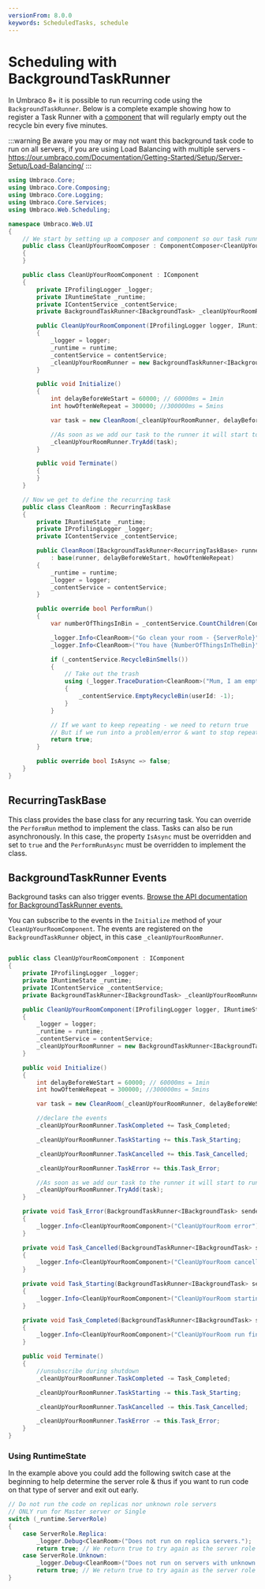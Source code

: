 ```yaml
---
versionFrom: 8.0.0
keywords: ScheduledTasks, schedule
---
```


# Scheduling with BackgroundTaskRunner

In Umbraco 8+ it is possible to run recurring code using the `BackgroundTaskRunner`.
Below is a complete example showing how to register a Task Runner with a [component](../../Implementation/Composing/index-v8.md) that will regularly empty out the recycle bin every five minutes.

:::warning
Be aware you may or may not want this background task code to run on all servers, if you are using Load Balancing with multiple servers - https://our.umbraco.com/Documentation/Getting-Started/Setup/Server-Setup/Load-Balancing/
:::

```csharp
using Umbraco.Core;
using Umbraco.Core.Composing;
using Umbraco.Core.Logging;
using Umbraco.Core.Services;
using Umbraco.Web.Scheduling;

namespace Umbraco.Web.UI
{
    // We start by setting up a composer and component so our task runner gets registered on application startup
    public class CleanUpYourRoomComposer : ComponentComposer<CleanUpYourRoomComponent>
    {
    }

    public class CleanUpYourRoomComponent : IComponent
    {
        private IProfilingLogger _logger;
        private IRuntimeState _runtime;
        private IContentService _contentService;
        private BackgroundTaskRunner<IBackgroundTask> _cleanUpYourRoomRunner;

        public CleanUpYourRoomComponent(IProfilingLogger logger, IRuntimeState runtime, IContentService contentService)
        {
            _logger = logger;
            _runtime = runtime;
            _contentService = contentService;
            _cleanUpYourRoomRunner = new BackgroundTaskRunner<IBackgroundTask>("CleanYourRoom", _logger);
        }

        public void Initialize()
        {
            int delayBeforeWeStart = 60000; // 60000ms = 1min
            int howOftenWeRepeat = 300000; //300000ms = 5mins

            var task = new CleanRoom(_cleanUpYourRoomRunner, delayBeforeWeStart, howOftenWeRepeat, _runtime, _logger, _contentService);

            //As soon as we add our task to the runner it will start to run (after its delay period)
            _cleanUpYourRoomRunner.TryAdd(task);
        }

        public void Terminate()
        {
        }
    }

    // Now we get to define the recurring task
    public class CleanRoom : RecurringTaskBase
    {
        private IRuntimeState _runtime;
        private IProfilingLogger _logger;
        private IContentService _contentService;

        public CleanRoom(IBackgroundTaskRunner<RecurringTaskBase> runner, int delayBeforeWeStart, int howOftenWeRepeat, IRuntimeState runtime, IProfilingLogger logger, IContentService contentService)
            : base(runner, delayBeforeWeStart, howOftenWeRepeat)
        {
            _runtime = runtime;
            _logger = logger;
            _contentService = contentService;
        }

        public override bool PerformRun()
        {
            var numberOfThingsInBin = _contentService.CountChildren(Constants.System.RecycleBinContent);

            _logger.Info<CleanRoom>("Go clean your room - {ServerRole}", _runtime.ServerRole);
            _logger.Info<CleanRoom>("You have {NumberOfThingsInTheBin}", numberOfThingsInBin);

            if (_contentService.RecycleBinSmells())
            {
                // Take out the trash
                using (_logger.TraceDuration<CleanRoom>("Mum, I am emptying out the bin", "Its all clean now!"))
                {
                    _contentService.EmptyRecycleBin(userId: -1);
                }
            }

            // If we want to keep repeating - we need to return true
            // But if we run into a problem/error & want to stop repeating - return false
            return true;
        }

        public override bool IsAsync => false;
    }
}

```

## RecurringTaskBase

This class provides the base class for any recurring task. You can override the `PerformRun` method to implement the class. Tasks can also be run asynchronously. In this case, the property `IsAsync` must be overridden and set to `true` and the `PerformRunAsync` must be overridden to implement the class.

## BackgroundTaskRunner Events

Background tasks can also trigger events. [Browse the API documentation for BackgroundTaskRunner events.](https://our.umbraco.com/apidocs/v8/csharp/api/Umbraco.Web.Scheduling.BackgroundTaskRunner-1.html#events)

You can subscribe to the events in the `Initialize` method of your `CleanUpYourRoomComponent`. The events are registered on the `BackgroundTaskRunner` object, in this case `_cleanUpYourRoomRunner`.

```csharp

public class CleanUpYourRoomComponent : IComponent
{
    private IProfilingLogger _logger;
    private IRuntimeState _runtime;
    private IContentService _contentService;
    private BackgroundTaskRunner<IBackgroundTask> _cleanUpYourRoomRunner;

    public CleanUpYourRoomComponent(IProfilingLogger logger, IRuntimeState runtime, IContentService contentService)
    {
        _logger = logger;
        _runtime = runtime;
        _contentService = contentService;
        _cleanUpYourRoomRunner = new BackgroundTaskRunner<IBackgroundTask>("CleanYourRoom", _logger);
    }

    public void Initialize()
    {
        int delayBeforeWeStart = 60000; // 60000ms = 1min
        int howOftenWeRepeat = 300000; //300000ms = 5mins

        var task = new CleanRoom(_cleanUpYourRoomRunner, delayBeforeWeStart, howOftenWeRepeat, _runtime, _logger, _contentService);

        //declare the events
        _cleanUpYourRoomRunner.TaskCompleted += Task_Completed;

        _cleanUpYourRoomRunner.TaskStarting += this.Task_Starting;

        _cleanUpYourRoomRunner.TaskCancelled += this.Task_Cancelled;

        _cleanUpYourRoomRunner.TaskError += this.Task_Error;

        //As soon as we add our task to the runner it will start to run (after its delay period)
        _cleanUpYourRoomRunner.TryAdd(task);
    }

    private void Task_Error(BackgroundTaskRunner<IBackgroundTask> sender, TaskEventArgs<IBackgroundTask> e)
    {
        _logger.Info<CleanUpYourRoomComponent>("CleanUpYourRoom error");
    }

    private void Task_Cancelled(BackgroundTaskRunner<IBackgroundTask> sender, TaskEventArgs<IBackgroundTask> e)
    {
        _logger.Info<CleanUpYourRoomComponent>("CleanUpYourRoom cancelled");
    }

    private void Task_Starting(BackgroundTaskRunner<IBackgroundTask> sender, TaskEventArgs<IBackgroundTask> e)
    {
        _logger.Info<CleanUpYourRoomComponent>("CleanUpYourRoom starting");
    }

    private void Task_Completed(BackgroundTaskRunner<IBackgroundTask> sender, TaskEventArgs<IBackgroundTask> e)
    {
        _logger.Info<CleanUpYourRoomComponent>("CleanUpYourRoom run finished");
    }

    public void Terminate()
    {
        //unsubscribe during shutdown
        _cleanUpYourRoomRunner.TaskCompleted -= Task_Completed;

        _cleanUpYourRoomRunner.TaskStarting -= this.Task_Starting;

        _cleanUpYourRoomRunner.TaskCancelled -= this.Task_Cancelled;

        _cleanUpYourRoomRunner.TaskError -= this.Task_Error;
    }
}

```

### Using RuntimeState

In the example above you could add the following switch case at the beginning to help determine the server role & thus if you want to run code on that type of server and exit out early.

```csharp
// Do not run the code on replicas nor unknown role servers
// ONLY run for Master server or Single
switch (_runtime.ServerRole)
{
    case ServerRole.Replica:
        _logger.Debug<CleanRoom>("Does not run on replica servers.");
        return true; // We return true to try again as the server role may change!
    case ServerRole.Unknown:
        _logger.Debug<CleanRoom>("Does not run on servers with unknown role.");
        return true; // We return true to try again as the server role may change!
}
```

